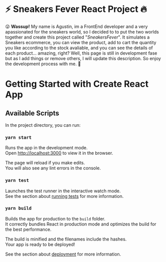 :zap: Sneakers Fever React Project :fire:
=============

:stuck_out_tongue_winking_eye: **Wassup!** My name is Agustin, im a FrontEnd developer and a very apassionated for the sneakers world, so I decided to to put the two worlds together and create this project called "*SneakersFever*". It simulates a Sneakers ecommerce, you can view the product, add to cart the quantity you like according to the stock avaliable, and you can see the details of each product... amazing, right? Well, this page is still in development fase but as I add things or remove others, I will update this description. So enjoy the development process with me. :muscle:







# Getting Started with Create React App


## Available Scripts

In the project directory, you can run:

### `yarn start`

Runs the app in the development mode.\
Open [http://localhost:3000](http://localhost:3000) to view it in the browser.

The page will reload if you make edits.\
You will also see any lint errors in the console.

### `yarn test`

Launches the test runner in the interactive watch mode.\
See the section about [running tests](https://facebook.github.io/create-react-app/docs/running-tests) for more information.

### `yarn build`

Builds the app for production to the `build` folder.\
It correctly bundles React in production mode and optimizes the build for the best performance.

The build is minified and the filenames include the hashes.\
Your app is ready to be deployed!

See the section about [deployment](https://facebook.github.io/create-react-app/docs/deployment) for more information.
